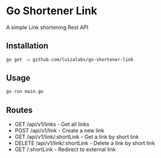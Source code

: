 # Go Shortener Link

A simple Link shortening Rest API

## Installation

```bash
go get -u github.com/luizalabs/go-shortener-link
```

## Usage

```bash
go run main.go
```

## Routes

- GET /api/v1/links - Get all links
- POST /api/v1/link - Create a new link
- GET /api/v1/link/:shortLink - Get a link by short link
- DELETE /api/v1/link/:shortLink - Delete a link by short link
- GET /:shortLink - Redirect to external link